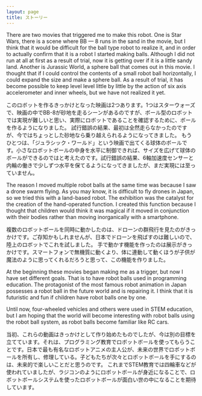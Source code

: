 ```yaml
---
layout: page
title: ストーリー
---
```


There are two movies that triggered me to make this robot. One is Star Wars, there is a scene where BB — 8 runs in the sand in the movie, but I think that it would be difficult for the ball type robot to realize it, and in order to actually confirm that it is a robot I started making balls. Although I did not run at all at first as a result of trial, now it is getting over if it is a little sandy land. Another is Jurassic World, a sphere ball that comes out in this movie. I thought that if I could control the contents of a small robot ball horizontally, I could expand the size and make a sphere ball. As a result of trial, it has become possible to keep level level little by little by the action of six axis accelerometer and inner wheels, but we have not realized it yet.

このロボットを作るきっかけとなった映画は2つあります。1つはスターウォーズで、映画の中でBB-8が砂地を走るシーンがあるのですが、ボール型のロボットでは実現が難しいと思い、実際にロボットであることを確認するために、ボールを作るようになりました。
試行錯誤の結果、最初は全然走らなかったのですが、今ではちょっとした砂地なら乗り越えられるようになってきました。
もうひとつは、「ジュラシック・ワールド」という映画で出てくる球体のボールです。小さなロボットボールの中身を水平に制御できれば、サイズを広げて球体のボールができるのではと考えたのです。試行錯誤の結果、6軸加速度センサーと内輪の働きで少しずつ水平を保てるようになってきましたが、まだ実現には至っていません。

The reason I moved multiple robot balls at the same time was because I saw a drone swarm flying. As you may know, it is difficult to fly drones in Japan, so we tried this with a land-based robot.
The exhibition was the catalyst for the creation of the hand-operated function. I created this function because I thought that children would think it was magical if it moved in conjunction with their bodies rather than moving inorganically with a smartphone.

複数のロボットボールを同時に動かしたのは、ドローンの群飛行を見たのがきっかけです。ご存知かもしれませんが、日本でドローンを飛ばすのは難しいので、陸上のロボットでこれを試しました。
手で動かす機能を作ったのは展示がきっかけです。スマートフォンで無機質に動くより、体に連動して動くほうが子供が魔法のように思ってくれるだろうと思って、この機能を作りました。

At the beginning these movies began making me as a trigger, but now I have set different goals. That is to have robot balls used in programming education. The protagonist of the most famous robot animation in Japan possesses a robot ball in the future world and is repairing it. I think that it is futuristic and fun if children have robot balls one by one.

Until now, four-wheeled vehicles and others were used in STEM education, but I am hoping that the world will become interesting with robot balls using the robot ball system, as robot balls become familiar like RC cars.

当初、これらの動画はきっかけとして作り始めたものでしたが、今は別の目標を立てています。それは、プログラミング教育でロボットボールを使ってもらうことです。日本で最も有名なロボットアニメの主人公が、未来の世界でロボットボールを所有し、修理している。子どもたちが次々とロボットボールを手にするのは、未来的で楽しいことだと思うのです。
これまでSTEM教育では四輪車などが使われていましたが、ラジコンのようにロボットボールが身近になることで、ロボットボールシステムを使ったロボットボールが面白い世の中になることを期待しています。